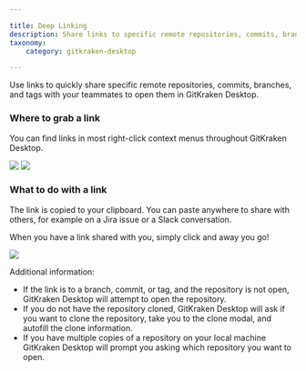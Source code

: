 ```yaml
---

title: Deep Linking
description: Share links to specific remote repositories, commits, branches, and tags in GitKraken Desktop.
taxonomy:
    category: gitkraken-desktop

---
```


Use links to quickly share specific remote repositories, commits, branches, and tags with your teammates to open them in GitKraken Desktop.

### Where to grab a link

You can find links in most right-click context menus throughout GitKraken Desktop.
 
<img src="/wp-content/uploads/link_context_menu_options.gif" class="img-bordered img-responsive center">

<img src="/wp-content/uploads/link_context_menu_options.gif" class="img-bordered img-responsive center">

### What to do with a link

The link is copied to your clipboard. You can paste anywhere to share with others, for example on a Jira issue or a Slack conversation.

When you have a link shared with you, simply click and away you go!

<img src="/wp-content/uploads/click_link_slack.gif" class="img-bordered img-responsive center">

Additional information:

* If the link is to a branch, commit, or tag, and the repository is not open, GitKraken Desktop will attempt to open the repository.
* If you do not have the repository cloned, GitKraken Desktop will ask if you want to clone the repository, take you to the clone modal, and autofill the clone information.
* If you have multiple copies of a repository on your local machine GitKraken Desktop will prompt you asking which repository you want to open.